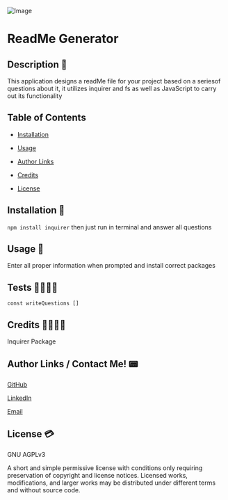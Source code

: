 
   ![Image](https://img.shields.io/static/v1?label=Liscence&message=GNUAGPLv3&color=blueviolet)

   # ReadMe Generator

   ## Description  📖

   This application designs a readMe file for your project based on a seriesof questions about it, it utilizes inquirer and fs as well as JavaScript to carry out its functionality

   ## Table of Contents

   - [Installation](#installation)

   - [Usage](#usage)

   - [Author Links](#authorlinks)

   - [Credits](#credits)

   - [License](#license)

   <a id="installation"></a>
   ## Installation  💽

   ``` npm install inquirer ```                                                   then just run in terminal and answer all questions

   <a id="usage"></a>
   ## Usage  🚮

   Enter all proper information when prompted and install correct packages

   <a id="tests"></a>
   ## Tests  👨‍👩‍👧‍👦

   ``` const writeQuestions [] ```

   <a id="credits"></a>
   ## Credits  👨‍👩‍👧‍👦

   Inquirer Package

   <a id="authorlinks"></a>
   ## Author Links / Contact Me! 📟

   [GitHub](https://github.com/markosanchez800)

   [LinkedIn](https://www.linkedin.com/in/marko-sanchez-800/)

   [Email](mailto:markosanchez800@gmail.com)

   <a id="license"></a>
   ## License  💳

   GNU AGPLv3

   A short and simple permissive license with conditions only requiring preservation of copyright and license notices. Licensed works, modifications, and larger works may be distributed under different terms and without source code.


   